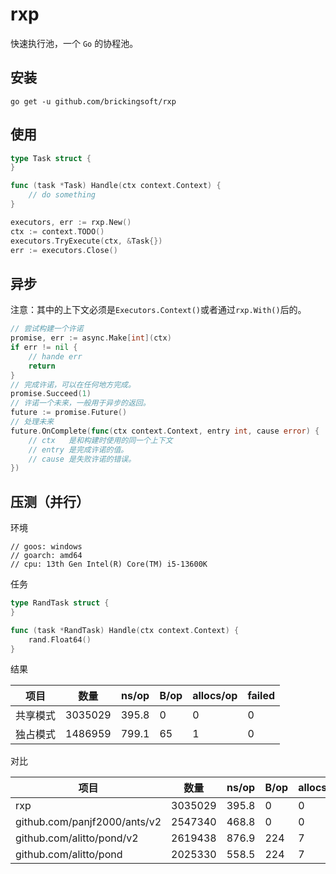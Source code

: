 # rxp
快速执行池，一个 `Go` 的协程池。

## 安装
```shell
go get -u github.com/brickingsoft/rxp
```

## 使用
```go
type Task struct {
}

func (task *Task) Handle(ctx context.Context) {
	// do something
}
```
```go
executors, err := rxp.New()
ctx := context.TODO()
executors.TryExecute(ctx, &Task{})
err := executors.Close()
```

## 异步
注意：其中的上下文必须是`Executors.Context()`或者通过`rxp.With()`后的。
```go
// 尝试构建一个许诺
promise, err := async.Make[int](ctx)
if err != nil {
	// hande err
    return
}
// 完成许诺，可以在任何地方完成。
promise.Succeed(1)
// 许诺一个未来，一般用于异步的返回。
future := promise.Future()
// 处理未来
future.OnComplete(func(ctx context.Context, entry int, cause error) { 
	// ctx   是和构建时使用的同一个上下文
	// entry 是完成许诺的值。
	// cause 是失败许诺的错误。
})
```
## 压测（并行）
环境
```shell
// goos: windows
// goarch: amd64
// cpu: 13th Gen Intel(R) Core(TM) i5-13600K
```
任务
```go
type RandTask struct {
}

func (task *RandTask) Handle(ctx context.Context) {
    rand.Float64()
}
```
结果

| 项目   | 数量      | ns/op | B/op | allocs/op | failed |
|------|---------|-------|------|-----------|--------|
| 共享模式 | 3035029 | 395.8 | 0    | 0         | 0      |
| 独占模式 | 1486959 | 799.1 | 65   | 1         | 0      |

对比

| 项目                           | 数量      | ns/op | B/op | allocs/op |
|------------------------------|---------|-------|------|-----------|
| rxp                          | 3035029 | 395.8 | 0    | 0         |
| github.com/panjf2000/ants/v2 | 2547340 | 468.8 | 0    | 0         |
| github.com/alitto/pond/v2    | 2619438 | 876.9 | 224  | 7         |
| github.com/alitto/pond       | 2025330 | 558.5 | 224  | 7         |

